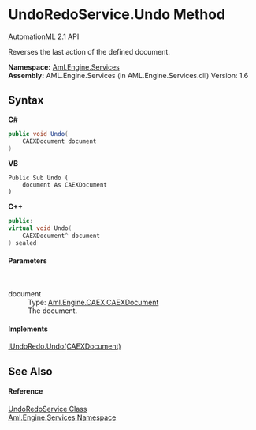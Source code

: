 # UndoRedoService.Undo Method 
AutomationML 2.1 API 

Reverses the last action of the defined document.

**Namespace:**&nbsp;<a href="N_Aml_Engine_Services">Aml.Engine.Services</a><br />**Assembly:**&nbsp;AML.Engine.Services (in AML.Engine.Services.dll) Version: 1.6

## Syntax

**C#**<br />
``` C#
public void Undo(
	CAEXDocument document
)
```

**VB**<br />
``` VB
Public Sub Undo ( 
	document As CAEXDocument
)
```

**C++**<br />
``` C++
public:
virtual void Undo(
	CAEXDocument^ document
) sealed
```


#### Parameters
&nbsp;<dl><dt>document</dt><dd>Type: <a href="T_Aml_Engine_CAEX_CAEXDocument">Aml.Engine.CAEX.CAEXDocument</a><br />The document.</dd></dl>

#### Implements
<a href="M_Aml_Engine_Services_Interfaces_IUndoRedo_Undo">IUndoRedo.Undo(CAEXDocument)</a><br />

## See Also


#### Reference
<a href="T_Aml_Engine_Services_UndoRedoService">UndoRedoService Class</a><br /><a href="N_Aml_Engine_Services">Aml.Engine.Services Namespace</a><br />